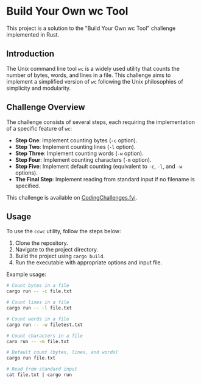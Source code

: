 # Build Your Own wc Tool

This project is a solution to the "Build Your Own wc Tool" challenge
implemented in Rust.

## Introduction

The Unix command line tool `wc` is a widely used utility that counts the number
of bytes, words, and lines in a file. This challenge aims to implement a
simplified version of `wc` following the Unix philosophies of simplicity and
modularity.

## Challenge Overview

The challenge consists of several steps, each requiring the implementation of a
specific feature of `wc`:

- **Step One**: Implement counting bytes (`-c` option).
- **Step Two**: Implement counting lines (`-l` option).
- **Step Three**: Implement counting words (`-w` option).
- **Step Four**: Implement counting characters (`-m` option).
- **Step Five**: Implement default counting (equivalent to `-c`, `-l`, and `-w`
options).
- **The Final Step**: Implement reading from standard input if no filename is
specified.

This challenge is available on
[CodingChallenges.fyi](https://codingchallenges.fyi/challenges/challenge-wc/).

## Usage

To use the `ccwc` utility, follow the steps below:

1. Clone the repository.
2. Navigate to the project directory.
3. Build the project using `cargo build`.
4. Run the executable with appropriate options and input file.

Example usage:

```bash 
# Count bytes in a file 
cargo run -- -c file.txt

# Count lines in a file 
cargo run -- -l file.txt

# Count words in a file 
cargo run -- -w filetest.txt

# Count characters in a file 
caro run -- -m file.txt

# Default count (bytes, lines, and words) 
cargo run file.txt

# Read from standard input 
cat file.txt | cargo run
